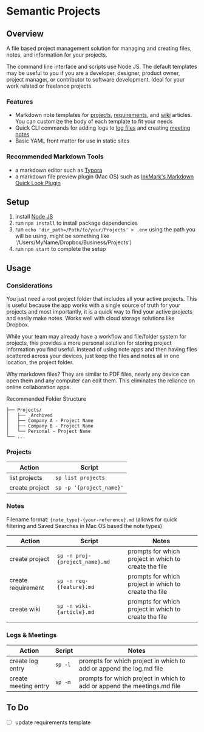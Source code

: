 # Semantic Projects

## Overview

A file based project management solution for managing and creating files, notes, and information for your projects.

The command line interface and scripts use Node JS. The default templates may be useful to you if you are a developer, designer, product owner, project manager, or contributor to software development. Ideal for your work related or freelance projects.

### Features

- Markdown note templates for [projects](./templates/proj.md), [requirements](./templates/req.md), and [wiki](./templates/wiki.md) articles. You can customize the body of each template to fit your needs
- Quick CLI commands for adding logs to [log files](./templates/log.md) and creating [meeting notes](./templates/meetings.md)
- Basic YAML front matter for use in static sites

### Recommended Markdown Tools

- a markdown editor such as [Typora](https://www.typora.io/)
- a markdown file preview plugin (Mac OS) such as [InkMark's Markdown Quick Look Plugin](http://inkmarkapp.com/markdown-quick-look-plugin-mac-os-x/)

## Setup

1. install [Node JS](https://nodejs.org/en/)
2. run `npm install` to install package dependencies
3. run `echo 'dir_path=/Path/to/your/Projects' > .env`
    using the path you will be using, might be something like '/Users/MyName/Dropbox/Business/Projects')
4. run `npm start` to complete the setup

## Usage

### Considerations

You just need a root project folder that includes all your active projects. This is useful because the app works with a single source of truth for your projects and most importantly, it is a quick way to find your active projects and easily make notes. Works well with cloud storage solutions like Dropbox.

While your team may already have a workflow and file/folder system for projects, this provides a more personal solution for storing project information you find useful. Instead of using note apps and then having files scattered across your devices, just keep the files and notes all in one location, the project folder.

Why markdown files? They are similar to PDF files, nearly any device can open them and any computer can edit them. This eliminates the reliance on online collaboration apps.

Recommended Folder Structure

```asci
├── Projects/
│   ├── _Archived
│   ├── Company A - Project Name
│   ├── Company B - Project Name
│   └── Personal - Project Name
└── ...
```

### Projects

| Action | Script |
|-|-|
| list projects | `sp list projects` |
| create project | `sp -p '{project_name}'` |

### Notes

Filename format: `{note_type}-{your-reference}.md` (allows for quick filtering and Saved Searches in Mac OS based the note types)

| Action | Script | Notes |
|-|-|-|
| create project | `sp -n proj-{project_name}.md` | prompts for which project in which to create the file |
| create requirement | `sp -n req-{feature}.md` | prompts for which project in which to create the file |
| create wiki | `sp -n wiki-{article}.md` | prompts for which project in which to create the file |

### Logs & Meetings

| Action | Script | Notes |
|-|-|-|
| create log entry | `sp -l` | prompts for which project in which to add or append the log.md file |
| create meeting entry | `sp -m` | prompts for which project in which to add or append the meetings.md file |

## To Do

- [ ] update requirements template